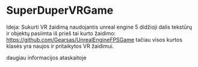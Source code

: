 # SuperDuperVRGame


Ideja: Sukurti VR žaidimą naudojantis unreal engine 5
didžioji dalis tekstūrų ir objektų pasiimta iš prieš tai kurto žaidimo: https://github.com/Gearsas/UnrealEngineFPSGame
tačiau visos kurtos klasės yra naujos ir pritaikytos VR žaidimui.

daugiau informacijos ataskaitoje
